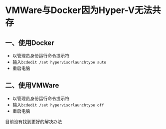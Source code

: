 # VMWare与Docker因为Hyper-V无法共存

## 一、使用Docker

* 以管理员身份运行命令提示符
* 输入`bcdedit /set hypervisorlaunchtype auto`
* 重启电脑

## 二、使用VMWare

* 以管理员身份运行命令提示符
* 输入`bcdedit /set hypervisorlaunchtype off`
* 重启电脑

目前没有找到更好的解决办法







